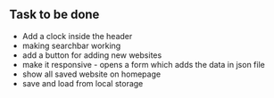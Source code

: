 ## Task to be done
- Add a clock inside the header
- making searchbar working
- add a button for adding new websites
- make it responsive - opens a form which adds the data in json file
- show all saved website on homepage
- save and load from local storage

